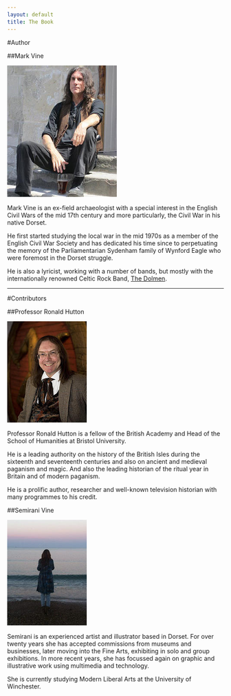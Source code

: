 ```yaml
---
layout: default
title: The Book
---
```


#Author

##Mark Vine

![Mark Vine the author][mark_vine_img]

Mark Vine is an ex-field archaeologist with a special interest in the English Civil Wars of the mid 17th century and more particularly, the Civil War in his native Dorset.
 
He first started studying the local war in the mid 1970s as a member of the English Civil War Society and has dedicated his time since to perpetuating the memory of the Parliamentarian Sydenham family of Wynford Eagle who were foremost in the Dorset struggle.
 
He is also a lyricist, working with a number of bands, but mostly with the internationally renowned Celtic Rock Band, <a href="http://thedolmen.com/" target="_blank">The Dolmen</a>.

* * *

#Contributors

##Professor Ronald Hutton

![Professor Ronald Hutton][ronald_hutton_img]

Professor Ronald Hutton is a fellow of the British Academy and Head of the School of Humanities at Bristol University.
 
He is a leading authority on the history of the British Isles during the sixteenth and seventeenth centuries and also on ancient and medieval paganism and magic. And also the leading historian of the ritual year in Britain and of modern paganism.
 
He is a prolific author, researcher and well-known television historian with many programmes to his credit.

##Semirani Vine

![Semirani Vine][semirani_vine_img]

Semirani is an experienced artist and illustrator based in Dorset. For over twenty years she has accepted commissions from museums and businesses, later moving into the Fine Arts, exhibiting in solo and group exhibitions. In more recent years, she has focussed again on graphic and illustrative work using multimedia and technology.
 
She is currently studying Modern Liberal Arts at the University of Winchester.

[dolmen]: http://thedolmen.com/ "The Dolmen" 
[mark_vine_img]: /images/mark_vine.jpg "Mark Vine the author"
[semirani_vine_img]: /images/semirani_vine.jpg "Semirani Vine"
[ronald_hutton_img]: /images/prof.jpg "Professor Ronald Hutton"

